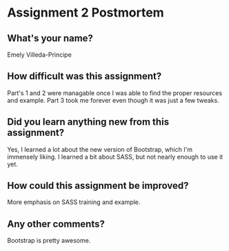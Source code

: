 # Assignment 2 Postmortem

## What's your name?
Emely Villeda-Principe


## How difficult was this assignment?
Part's 1 and 2 were managable once I was able to find the proper resources and example. Part 3 took me forever even though it was just a few tweaks.


## Did you learn anything new from this assignment?
Yes, I learned a lot about the new version of Bootstrap, which I'm immensely liking. I learned a bit about SASS, but not nearly enough to use it yet.


## How could this assignment be improved?
More emphasis on SASS training and example.


## Any other comments?
Bootstrap is pretty awesome.